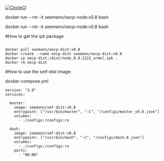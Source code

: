 [![CircleCI](https://circleci.com/gh/mseemann/segw-build/tree/master.svg?style=shield)](https://circleci.com/gh/mseemann/segw-build/tree/master)


docker run --rm -it seemann/oecp-node:v0.8 bash

docker run --rm -it seemann/oecp-node:v0.8 bash


#How to get the ipk package

```

docker pull seemann/oecp-dist:v0.8
docker create --name oecp-dist seemann/oecp-dist:v0.8 
docker cp oecp-dist:/dist/node_0.8.2222_armel.ipk .
docker rm oecp-dist

```

#How to use the smf-dist image:

docker-compose.yml
```
version: "3.8"
services:

  master:
    image: seemann/smf-dist:v0.8
    entrypoint: ["/usr/bin/master", "-C", "/configs/master_v0.8.json"]
    volumes:
      - ./configs:/configs:ro

  dash:
    image: seemann/smf-dist:v0.8
    entrypoint: ["/usr/bin/dash", "-C", "/configs/dash.8.json"]
    volumes:
      - ./configs:/configs:ro
    ports:
      - "80:80"

```
